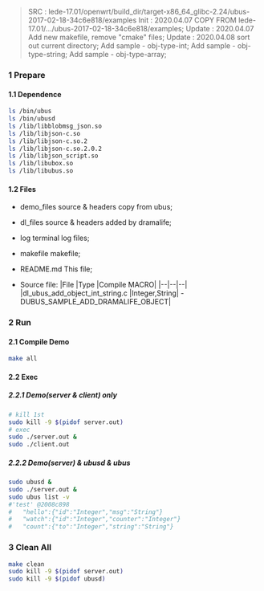 > SRC : lede-17.01/openwrt/build_dir/target-x86_64_glibc-2.24/ubus-2017-02-18-34c6e818/examples
> Init : 2020.04.07
> 	COPY FROM lede-17.01/.../ubus-2017-02-18-34c6e818/examples;
> Update : 2020.04.07
> 	Add new makefile, remove "cmake" files;
> Update : 2020.04.08
>	sort out current directory;
>	Add sample - obj-type-int;
>	Add sample - obj-type-string;
>	Add sample - obj-type-array;


### 1 Prepare
#### 1.1 Dependence
```bash
ls /bin/ubus  		
ls /bin/ubusd 		
ls /lib/libblobmsg_json.so
ls /lib/libjson-c.so      
ls /lib/libjson-c.so.2    
ls /lib/libjson-c.so.2.0.2
ls /lib/libjson_script.so 
ls /lib/libubox.so        
ls /lib/libubus.so	
```

#### 1.2 Files
- demo_files
source & headers copy from ubus;
- dl_files
source & headers added by dramalife;
- log
terminal log files;
- makefile
makefile;
- README.md
This file;

- Source file:
|File |Type |Compile MACRO|
|--|--|--|
|dl_ubus_add_object_int_string.c |Integer,String| -DUBUS_SAMPLE_ADD_DRAMALIFE_OBJECT|



### 2 Run
#### 2.1 Compile Demo
```bash
make all
```

#### 2.2 Exec
##### 2.2.1 Demo(server & client) only
```bash
# kill 1st
sudo kill -9 $(pidof server.out)
# exec
sudo ./server.out &
sudo ./client.out
```

##### 2.2.2 Demo(server) & ubusd & ubus
```bash
sudo ubusd &
sudo ./server.out &
sudo ubus list -v
#'test' @2008c898
#	"hello":{"id":"Integer","msg":"String"}
#	"watch":{"id":"Integer","counter":"Integer"}
#	"count":{"to":"Integer","string":"String"}
```

### 3 Clean All
```bash
make clean
sudo kill -9 $(pidof server.out)
sudo kill -9 $(pidof ubusd)
```
